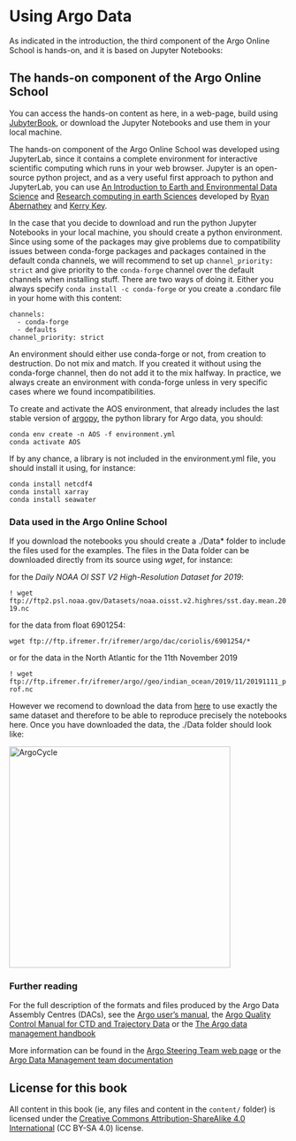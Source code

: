 # Using Argo Data
As indicated in the introduction, the third component of the Argo Online School is  hands-on, and it is based on Jupyter Notebooks:

## The hands-on component of the Argo Online School

You can access the hands-on content as here, in a web-page, build using [JubyterBook](https://euroargodev.github.io/argoonlineschool), or download the Jupyter Notebooks and use them in your local machine. 

The hands-on component of the Argo Online School was developed using JupyterLab, since it contains a complete environment for interactive scientific computing which runs in your web browser. Jupyter is an open-source python project, and as a very useful first approach to python and JupyterLab, you can use [An Introduction to Earth and Environmental Data Science](https://earth-env-data-science.github.io/intro) and [Research computing in earth Sciences](https://rabernat.github.io/research_computing/) developed by [Ryan Abernathey](https://ocean-transport.github.io/) and [Kerry Key](https://emlab.ldeo.columbia.edu/index.php/team/kerry-key/).

In the case that you decide to download and run the python Jupyter Notebooks in your local machine, you should create a python environment. Since using some of the packages may give problems due to compatibility issues between conda-forge packages and packages contained in the default conda channels, we will recommend to set up `channel_priority: strict` and give priority to the `conda-forge` channel over the default channels when installing stuff. There are two ways of doing it. Either you always specify `conda install -c conda-forge` or you create a .condarc file in your home with this content:
```
channels:
  - conda-forge
  - defaults
channel_priority: strict
```
An environment should either use conda-forge or not, from creation to destruction. Do not mix and match. If you created it without using the conda-forge channel, then do not add it to the mix halfway. In practice, we always create an environment with conda-forge unless in very specific cases where we found incompatibilities.

To create and activate the AOS environment, that already includes the last stable version of [argopy](https://argopy.readthedocs.io/en/latest/), the python library for Argo data, you should:

```
conda env create -n AOS -f environment.yml 
conda activate AOS
```

If by any chance, a library is not included in the environment.yml file, you should install it using, for instance:

```
conda install netcdf4
conda install xarray
conda install seawater
```


### Data used in the Argo Online School

If you download the notebooks you should create a ./Data* folder to include the files used for the examples. The files in the Data folder can be downloaded  directly from its source using _wget_, for instance:

for the *Daily NOAA OI SST V2 High-Resolution Dataset for 2019*:

`! wget ftp://ftp2.psl.noaa.gov/Datasets/noaa.oisst.v2.highres/sst.day.mean.2019.nc`

for the data from float 6901254:

`wget ftp://ftp.ifremer.fr/ifremer/argo/dac/coriolis/6901254/*`

or for the data in the North Atlantic for the 11th November 2019

`! wget ftp://ftp.ifremer.fr/ifremer/argo//geo/indian_ocean/2019/11/20191111_prof.nc`

However we recomend to download the data from [here](https://drive.google.com/drive/folders/19yMW3sMAFouUb0bPpoyDeZY3-QC63pqi) to use exactly the same dataset and therefore to be able to reproduce precisely the notebooks here. Once you have downloaded the data, the ./Data folder should look like:

<img src="https://github.com/euroargodev/argoonlineschool/raw/master/images/DataFolder.png" alt="ArgoCycle" width="400"/>

### Further reading


For the full description of the formats and files produced by the Argo Data Assembly Centres (DACs), see the [Argo user’s manual](https://archimer.ifremer.fr/doc/00187/29825/), the [Argo Quality Control Manual for CTD and Trajectory Data](https://archimer.ifremer.fr/doc/00228/33951/) or the [The Argo data management handbook](http://www.argodatamgt.org/content/download/340/2645/file/argo_data_management_handbook.pdf)

More information can be found in the [Argo Steering Team web page](http://www.argo.ucsd.edu/) or the [Argo Data Management team documentation](http://www.argodatamgt.org/Documentation)


## License for this book

All content in this book (ie, any files and content in the `content/` folder)
is licensed under the [Creative Commons Attribution-ShareAlike 4.0 International](https://creativecommons.org/licenses/by-sa/4.0/)
(CC BY-SA 4.0) license.
